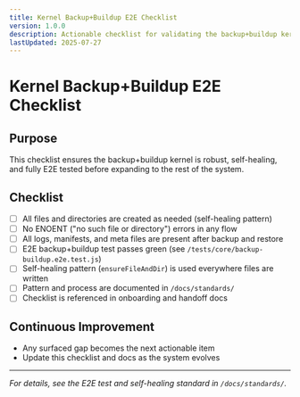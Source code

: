 ```yaml
---
title: Kernel Backup+Buildup E2E Checklist
version: 1.0.0
description: Actionable checklist for validating the backup+buildup kernel in CLARITY_ENGINE. Ensures self-healing, auditability, and E2E test coverage.
lastUpdated: 2025-07-27
---
```


# Kernel Backup+Buildup E2E Checklist

## Purpose
This checklist ensures the backup+buildup kernel is robust, self-healing, and fully E2E tested before expanding to the rest of the system.

## Checklist
- [ ] All files and directories are created as needed (self-healing pattern)
- [ ] No ENOENT ("no such file or directory") errors in any flow
- [ ] All logs, manifests, and meta files are present after backup and restore
- [ ] E2E backup+buildup test passes green (see `/tests/core/backup-buildup.e2e.test.js`)
- [ ] Self-healing pattern (`ensureFileAndDir`) is used everywhere files are written
- [ ] Pattern and process are documented in `/docs/standards/`
- [ ] Checklist is referenced in onboarding and handoff docs

## Continuous Improvement
- Any surfaced gap becomes the next actionable item
- Update this checklist and docs as the system evolves

---

*For details, see the E2E test and self-healing standard in `/docs/standards/`.* 